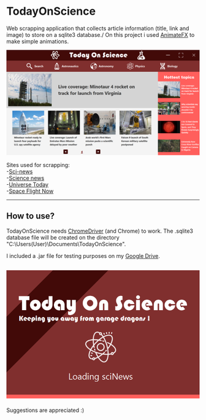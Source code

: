 # TodayOnScience


Web scrapping application that collects article information (title, link and image) to store on a sqlite3 database./
On this project i used [AnimateFX](https://github.com/onexip/animate-fx) to make simple animations.


![alt text](https://github.com/VictorHenrique317/TodayOnScience/blob/master/readme_image.png?raw=true)


Sites used for scrapping: \
  -[Sci-news](http://www.sci-news.com)\
  -[Science news](https://www.sciencenews.org)\
  -[Universe Today](https://www.universetoday.com)\
  -[Space Flight Now](https://spaceflightnow.com)

--------------------------------------------------------------------------------------
## How to use?



TodayOnScience needs [ChromeDriver](https://chromedriver.chromium.org/downloads) (and Chrome) to work.
The .sqlite3 database file will be created on the directory "C:\Users\(User)\Documents\TodayOnScience".

I included a .jar file for testing purposes on my [Google Drive](https://drive.google.com/file/d/15rGzWj0Vf3h3XUs3itThVhTLq3ts6Wfh/view?usp=sharing).

![alt text](https://github.com/VictorHenrique317/TodayOnScience/blob/master/readme_image2.png?raw=true)
--------------------------------------------------------------------------------------

Suggestions are appreciated :)




